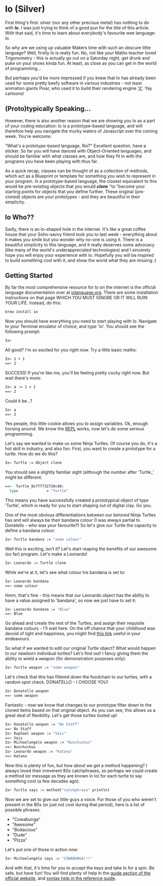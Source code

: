 # Io (Silver)

First thing's first: silver (nor any other precious metal) has nothing to do with **Io**. I was just trying to think of a good pun for the title of this article. With that said, it's time to learn about everybody's favourite wee language: Io.

So why are we using up valuable Makers time with such an obscure little language? Well, firstly Io is really fun. No, not like your Maths teacher loved Trigonometry - this is actually go out on a Saturday night, get drunk and puke on your shoes kinda fun. At least, as close as you can get in the world of programming...

But perhaps you'd be more impressed if you knew that Io has already been used for some pretty beefy software in various industries - not least animation giants Pixar, who used it to build their rendering engine ['it'](http://web.archive.org/web/20080905015858/http://renderman.pixar.com/products/tools/it.html). Yay cartoons!

## (Proto)typically Speaking...

However, there is also another reason that we are showing you Io as a part of your coding education: Io is a prototype-based language, and will therefore help you navigate the murky waters of Javascript over the coming week. You're welcome.

"What's a prototype-based language, Roi?" Excellent question, have a sticker. So far you will have danced with Object-Oriented languages, and should be familiar with what classes are, and how they fit in with the programs you have been playing with thus far.

As a quick recap, classes can be thought of as a collection of methods, which act as a Blueprint or template for something you wish to represent in your program. In a prototype-based language, the closest equivalent to this would be pre-existing objects that you would *__clone__* "to "become your starting points for objects that you define further. These original (pre-cloned) objects are your prototypes - and they are beautiful in their simplicity.

## Io Who??

Sadly, there is an Io-shaped hole in the internet. It's like a great coffee house that your Soho-savvy friend took you to last week - everything about it makes you smile but you wonder why no-one is using it. There is a beautiful simplicity to this language, and it really deserves some advocacy (like many of the world's underappreciated technologies) and I sincerely hope you will enjoy your experience with Io. Hopefully you will be inspired to build something cool with it, and show the world what they are missing :)

## Getting Started

By far the most comprehensive resource for Io on the internet is the official language documentation over at [iolanguage.org](http://iolanguage.org/). There are some installation instructions on that page WHICH YOU MUST IGNORE OR IT WILL RUIN YOUR LIFE. Instead, do this:

```bash
brew install io
```

Now you should have everything you need to start playing with Io. Navigate to your Terminal emulator of choice, and type 'io'. You should see the following prompt:

```bash
Io>
```

All good? I'm so excited for you right now. Try a little basic maths:

```bash
Io> 1 + 1
==> 2
```

SUCCESS! If you're like me, you'll be feeling pretty cocky right now. But wait there's more:

```bash
Io> a := 1 + 1
==> 2
```
Could it be...?

```bash
Io> a
==> 2
```

Yes people, this little cookie allows you to assign variables. Ok, enough horsing around. We know the [REPL](http://en.wikipedia.org/wiki/Read%E2%80%93eval%E2%80%93print_loop) works, now let's do some serious programming.

Let's say we wanted to make us some Ninja Turtles. Of course you do, it's a hot skill in industry, and also fun. First, you want to create a prototype for a turtle. How do we do this?

```bash
Io> Turtle := Object clone
```

You should see a slightly familiar sight (although the number after 'Turtle_' might be different:

```bash
==>  Turtle_0x7ff732720c40:
  type             = "Turtle"
```

This means you have successfully created a prototypical object of type 'Turtle', which is ready for you to start shaping out of digital clay. Go you.

One of the most obvious differentiations between our beloved Ninja Turtles has and will always be their bandana colour (I was always partial to Donatello - who was your favourite?) So let's give our Turtle the capacity to define a bandana colour:

```bash
Io> Turtle bandana := "some colour"
```

Well this is exciting, isn't it? Let's start reaping the benefits of our awesome (so far) program. Let's make a Leonardo!

```bash
Io> Leonardo := Turtle clone
```

While we're at it, let's see what colour his bandana is set to:

```bash
Io> Leonardo bandana
==> some colour
```

Hmm, that's fine - this means that our Leonardo object has the ability to have a value assigned to 'bandana', so now we just have to set it:

```bash
Io> Leonardo bandana := "Blue"
==> Blue
```

Go ahead and create the rest of the Turtles, and assign their requisite bandana colours - I'll wait here. On the off chance that your childhood was devoid of light and happiness, you might find [this link](http://www.deviantart.com/art/TEENAGE-MUTANT-NINJA-TURTLES-162331870) useful in your endeavours.

So what if we wanted to edit our original Turtle object? What would happen to our newborn individual turtles? Let's find out! I fancy giving them the ability to wield a weapon (for demonstration purposes only):

``` bash
Io> Turtle weapon := "some weapon"
```

Let's check that this has filtered down the foodchain to our turtles, with a random spot check. DONATELLO - I CHOOSE YOU!

```bash
Io> Donatello weapon
==> some weapon
```

Fantastic - now we know that changes to our prototype filter down to the cloned items based on that original object. As you can see, this allows us a great deal of flexibility. Let's get those turtles tooled up!

```bash
Io> Donatello weapon := "Bo Staff"
==> Bo Staff
Io> Raphael weapon := "Sais"
==> Sais
Io> Michaelangelo weapon := "Nunchuckus"
==> Nunchuckus
Io> Leonardo weapon := "Katana"
==> Katana
```

Now this is plenty of fun, but how about we get a method happening? I always loved their irreverent 80s catchphrases, so perhaps we could create a method (or message as they are known in Io) for each turtle to say something cool (a few decades ago):

```bash
Io> Turtle says := method("catchphrase" println)
```

Now we are set to give our little guys a voice. For those of you who weren't present in the 80s (or just not cool during that period), here is a list of possible phrases:

* "Cowabunga"
* "Awesome"
* "Bodacious"
* "Dude"
* "Pizza"

Let's put one of those in action now:

```bash
Io> Michaelangelo says := "COWABUNGA!!!"
```

And with that, it's time for you to accept the keys and take Io for a spin. Be safe, but have fun! You will find plenty of help in the [guide section of the official website](http://iolanguage.org/scm/io/docs/IoGuide.html), and [syntax help in the reference guide](http://iolanguage.org/scm/io/docs/reference/index.html).
































